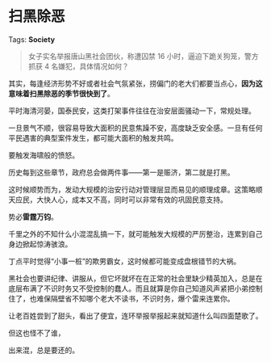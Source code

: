 # 扫黑除恶

Tags: **Society**

> 女子实名举报唐山黑社会团伙，称遭囚禁 16 小时，逼迫下跪关狗笼，警方抓获 4 名嫌犯，具体情况如何？



其实，每逢经济形势不好或者社会气氛紧张，捞偏门的老大们都要当点心，**因为这意味着扫黑除恶的季节很快到了**。

平时海清河晏，国泰民安，这类打架事件往往在治安层面骚动一下，常规处理。

一旦景气不顺，很容易导致大面积的民意焦躁不安，高度缺乏安全感。一旦有任何平民遇害的典型案件发生，都可能大面积的触发共鸣。

要触发海啸般的愤怒。

历史每到这些章节，政府总会做两件事——第一是赈济，第二就是打黑。

这时候顺势而为，发动大规模的治安行动对管理层显而易见的顺理成章。这策略顺天应民，大快人心，成本又不高，同时可以非常有效的巩固民意支持。

势必**雷霆万钧**。

千里之外的不知什么小混混乱搞一下，就可能触发大规模的严厉整治，连累到自己身边掀起惊涛骇浪。

丁点平时觉得“小事一桩”的欺男霸女，这时候都可能变成盘根错节的大祸。

黑社会也要讲纪律、讲服从，但它坏就坏在在正常的社会里缺少精英加入，总是在底层布满了不识时务又不受控制的蠢人。而且就算是你自己知道风声紧把小弟控制住了，也难保隔壁省不知哪个老大不读书，不识时务，爆个雷来连累你。

让老百姓尝到了甜头，看出了便宜，连环举报举报起来就知道什么叫四面楚歌了。

但这也怪不了谁，

出来混，总是要还的。



